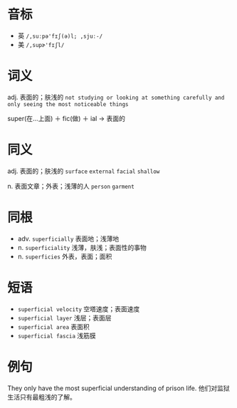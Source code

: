 # 音标

- 英 `/,suːpə'fɪʃ(ə)l; ,sjuː-/`
- 美 `/,supɚ'fɪʃl/`

# 词义

adj. 表面的；肤浅的
`not studying or looking at something carefully and only seeing the most noticeable things`



super(在…上面) ＋ fic(做) ＋ ial → 表面的

# 同义

adj. 表面的；肤浅的
`surface` `external` `facial` `shallow`

n. 表面文章；外表；浅薄的人
`person` `garment`

# 同根

- adv. `superficially` 表面地；浅薄地
- n. `superficiality` 浅薄，肤浅；表面性的事物
- n. `superficies` 外表，表面；面积

# 短语

- `superficial velocity` 空塔速度；表面速度
- `superficial layer` 浅层；表面层
- `superficial area` 表面积
- `superficial fascia` 浅筋膜

# 例句

They only have the most superficial understanding of prison life.
他们对监狱生活只有最粗浅的了解。


